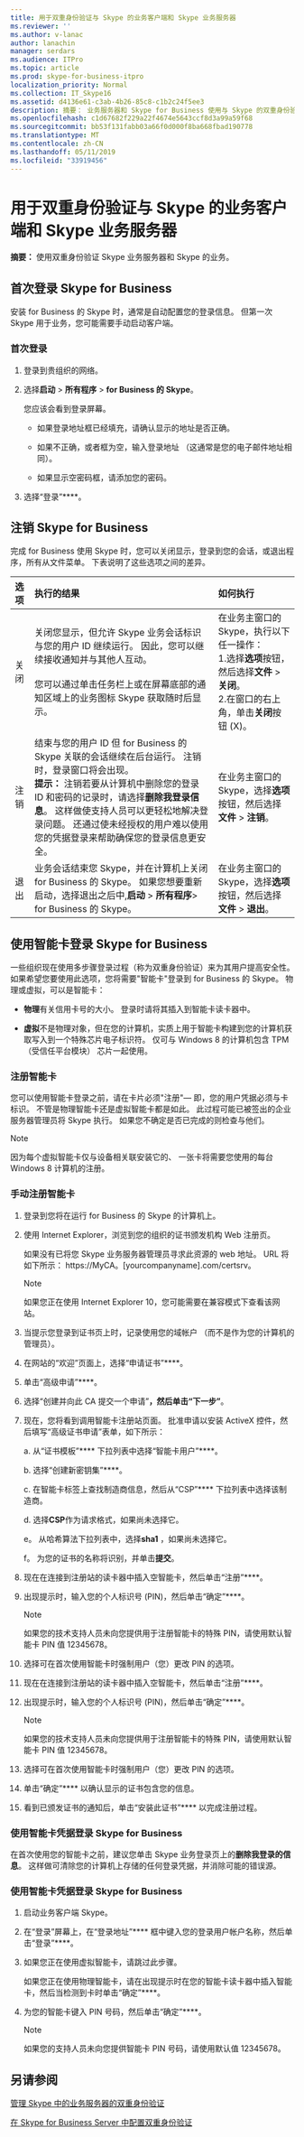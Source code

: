 ```yaml
---
title: 用于双重身份验证与 Skype 的业务客户端和 Skype 业务服务器
ms.reviewer: ''
ms.author: v-lanac
author: lanachin
manager: serdars
ms.audience: ITPro
ms.topic: article
ms.prod: skype-for-business-itpro
localization_priority: Normal
ms.collection: IT_Skype16
ms.assetid: d4136e61-c3ab-4b26-85c8-c1b2c24f5ee3
description: 摘要： 业务服务器和 Skype for Business 使用与 Skype 的双重身份验证。
ms.openlocfilehash: c1d67682f229a22f4674e5643ccf8d3a99a59f68
ms.sourcegitcommit: bb53f131fabb03a66f0d000f8ba668fbad190778
ms.translationtype: MT
ms.contentlocale: zh-CN
ms.lasthandoff: 05/11/2019
ms.locfileid: "33919456"
---
```

# <a name="use-two-factor-authentication-with-skype-for-business-client-and-skype-for-business-server"></a>用于双重身份验证与 Skype 的业务客户端和 Skype 业务服务器
 
**摘要：** 使用双重身份验证 Skype 业务服务器和 Skype 的业务。
  
## <a name="sign-in-to-skype-for-business-for-the-first-time"></a>首次登录 Skype for Business

安装 for Business 的 Skype 时，通常是自动配置您的登录信息。 但第一次 Skype 用于业务，您可能需要手动启动客户端。
  
### <a name="to-sign-in-for-the-first-time"></a>首次登录

1. 登录到贵组织的网络。
    
2. 选择**启动** > **所有程序** > **for Business 的 Skype**。
    
    您应该会看到登录屏幕。
    
    - 如果登录地址框已经填充，请确认显示的地址是否正确。
    
    - 如果不正确，或者框为空，输入登录地址 （这通常是您的电子邮件地址相同）。
    
    - 如果显示空密码框，请添加您的密码。
    
3. 选择“登录”****。
    
## <a name="sign-out-of-skype-for-business"></a>注销 Skype for Business

完成 for Business 使用 Skype 时，您可以关闭显示，登录到您的会话，或退出程序，所有从文件菜单。 下表说明了这些选项之间的差异。
  
|**选项**|**执行的结果**|**如何执行**|
|:-----|:-----|:-----|
|关闭  <br/> |关闭您显示，但允许 Skype 业务会话标识与您的用户 ID 继续运行。 因此，您可以继续接收通知并与其他人互动。 <br/> <br/> 您可以通过单击任务栏上或在屏幕底部的通知区域上的业务图标 Skype 获取随时后显示。  <br/> | 在业务主窗口的 Skype，执行以下任一操作： <br/> 1.选择**选项**按钮，然后选择**文件** > **关闭**。  <br/> 2.在窗口的右上角，单击**关闭**按钮 (X)。 <br/> |
|注销  <br/> |结束与您的用户 ID 但 for Business 的 Skype 关联的会话继续在后台运行。 注销时，登录窗口将会出现。  <br/> **提示：** 注销若要从计算机中删除您的登录 ID 和密码的记录时，请选择**删除我登录信息**。 这样做使支持人员可以更轻松地解决登录问题。 还通过使未经授权的用户难以使用您的凭据登录来帮助确保您的登录信息更安全。 <br/> |在业务主窗口的 Skype，选择**选项**按钮，然后选择**文件** > **注销**。  <br/> |
|退出  <br/> |业务会话结束您 Skype，并在计算机上关闭 for Business 的 Skype。 如果您想要重新启动，选择退出之后中,**启动** > **所有程序**> for Business 的 Skype。 <br/> |在业务主窗口的 Skype，选择**选项**按钮，然后选择**文件** > **退出**。  <br/> |
   
## <a name="sign-in-to-skype-for-business-with-a-smart-card"></a>使用智能卡登录 Skype for Business

一些组织现在使用多步骤登录过程（称为双重身份验证）来为其用户提高安全性。 如果希望您要使用此选项，您将需要"智能卡"登录到 for Business 的 Skype。 物理或虚拟，可以是智能卡：
  
- **物理**有关信用卡号的大小。 登录时请将其插入到智能卡读卡器中。
    
- **虚拟**不是物理对象，但在您的计算机，实质上用于智能卡构建到您的计算机获取写入到一个特殊芯片电子标识符。 仅可与 Windows 8 的计算机包含 TPM （受信任平台模块） 芯片一起使用。
    
### <a name="enroll-your-smart-card"></a>注册智能卡

您可以使用智能卡登录之前，请在卡片必须"注册"— 即，您的用户凭据必须与卡标识。 不管是物理智能卡还是虚拟智能卡都是如此。 此过程可能已被签出的企业服务器管理员将 Skype 执行。 如果您不确定是否已完成的则检查与他们。
  
> [!NOTE]
> 因为每个虚拟智能卡仅与设备相关联安装它的、 一张卡将需要您使用的每台 Windows 8 计算机的注册。 
  
### <a name="to-manually-enroll-your-smart-card"></a>手动注册智能卡

1. 登录到您将在运行 for Business 的 Skype 的计算机上。
    
2. 使用 Internet Explorer，浏览到您的组织的证书颁发机构 Web 注册页。 
    
    如果没有已将您 Skype 业务服务器管理员寻求此资源的 web 地址。 URL 将如下所示： https://MyCA。[yourcompanyname].com/certsrv。
    
    > [!NOTE]
    > 如果您正在使用 Internet Explorer 10，您可能需要在兼容模式下查看该网站。 
  
3. 当提示您登录到证书页上时，记录使用您的域帐户 （而不是作为您的计算机的管理员）。
    
4. 在网站的“欢迎”页面上，选择“申请证书”****。
    
5. 单击“高级申请”****。
    
6. 选择“创建并向此 CA 提交一个申请”****，然后单击“下一步”****。
    
7. 现在，您将看到调用智能卡注册站页面。 批准申请以安装 ActiveX 控件，然后填写“高级证书申请”表单，如下所示：
    
    a. 从“证书模板”**** 下拉列表中选择“智能卡用户”****。
    
    b. 选择“创建新密钥集”****。
    
    c. 在智能卡标签上查找制造商信息，然后从“CSP”**** 下拉列表中选择该制造商。
    
    d. 选择**CSP**作为请求格式，如果尚未选择它。
    
    e。 从哈希算法下拉列表中，选择**sha1** ，如果尚未选择它。
    
    f。 为您的证书的名称将识别，并单击**提交**。
    
8. 现在在连接到注册站的读卡器中插入空智能卡，然后单击“注册”****。
    
9. 出现提示时，输入您的个人标识号 (PIN)，然后单击“确定”****。
    
    > [!NOTE]
    > 如果您的技术支持人员未向您提供用于注册智能卡的特殊 PIN，请使用默认智能卡 PIN 值 12345678。 
  
10. 选择可在首次使用智能卡时强制用户（您）更改 PIN 的选项。
    
11. 现在在连接到注册站的读卡器中插入空智能卡，然后单击“注册”****。
    
12. 出现提示时，输入您的个人标识号 (PIN)，然后单击“确定”****。
    
    > [!NOTE]
    > 如果您的技术支持人员未向您提供用于注册智能卡的特殊 PIN，请使用默认智能卡 PIN 值 12345678。 
  
13. 选择可在首次使用智能卡时强制用户（您）更改 PIN 的选项。
    
14. 单击“确定”**** 以确认显示的证书包含您的信息。
    
15. 看到已颁发证书的通知后，单击“安装此证书”**** 以完成注册过程。
    
### <a name="sign-in-to-skype-for-business-with-your-smart-card-credentials"></a>使用智能卡凭据登录 Skype for Business

在首次使用您的智能卡之前，建议您单击 Skype 业务登录页上的**删除我登录的信息**。 这样做可清除您的计算机上存储的任何登录凭据，并消除可能的错误源。
  
### <a name="to-sign-in-to-skype-for-business-with-your-smart-card-credentials"></a>使用智能卡凭据登录 Skype for Business

1. 启动业务客户端 Skype。
    
2. 在“登录”屏幕上，在“登录地址”**** 框中键入您的登录用户帐户名称，然后单击“登录”****。
    
3. 如果您正在使用虚拟智能卡，请跳过此步骤。
    
    如果您正在使用物理智能卡，请在出现提示时在您的智能卡读卡器中插入智能卡，然后当检测到卡时单击“确定”****。
    
4. 为您的智能卡键入 PIN 号码，然后单击“确定”****。
    
    > [!NOTE]
    > 如果您的支持人员未向您提供智能卡 PIN 号码，请使用默认值 12345678。 
  
## <a name="see-also"></a>另请参阅

[管理 Skype 中的业务服务器的双重身份验证](two-factor-authentication.md)
  
[在 Skype for Business Server 中配置双重身份验证](configure-two-factor.md)
